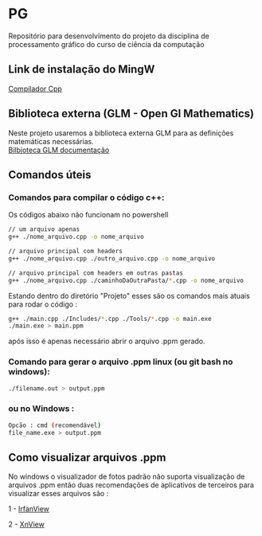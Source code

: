 # PG
Repositório para desenvolvimento do projeto da disciplina de processamento gráfico do curso de ciência da computação

## Link de instalação do MingW

[Compilador Cpp](https://sourceforge.net/projects/gcc-win64/) 

## Biblioteca externa (GLM - Open Gl Mathematics)

Neste projeto usaremos a biblioteca externa GLM para as definições matemáticas necessárias.<br>
[Bilbioteca GLM documentação](https://github.com/g-truc/glm)

## Comandos úteis

### Comandos para compilar o código c++:

Os códigos abaixo não funcionam no powershell

```bash
// um arquivo apenas
g++ ./nome_arquivo.cpp -o nome_arquivo

// arquivo principal com headers
g++ ./nome_arquivo.cpp ./outro_arquivo.cpp -o nome_arquivo

// arquivo principal com headers em outras pastas
g++ ./nome_arquivo.cpp ./caminhoDaOutraPasta/*.cpp -o nome_arquivo
```

Estando dentro do diretório "Projeto" esses são os comandos mais atuais para rodar o código :

```bash
g++ ./main.cpp ./Includes/*.cpp ./Tools/*.cpp -o main.exe
./main.exe > main.ppm
```

após isso é apenas necessário abrir o arquivo .ppm gerado.

### Comando para gerar o arquivo .ppm linux (ou git bash no windows):

```bash
./filename.out > output.ppm
```

### ou no Windows :

```bash
Opcão : cmd (recomendável)
file_name.exe > output.ppm
```

## Como visualizar arquivos .ppm

No windows o visualizador de fotos padrão não suporta visualização de arquivos .ppm então duas recomendações de aplicativos de terceiros para visualizar esses arquivos são :

1 - [IrfanView](https://www.irfanview.com/)

2 - [XnView](https://www.xnview.com/en/)

